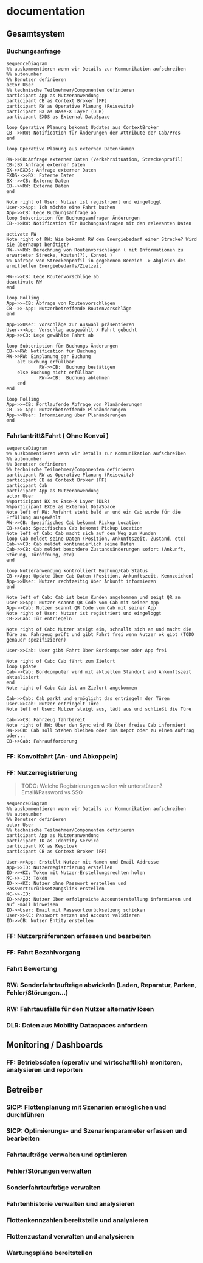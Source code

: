 # documentation


## Gesamtsystem
### Buchungsanfrage


```mermaid
sequenceDiagram
%% auskommentieren wenn wir Details zur Kommunikation aufschreiben
%% autonumber
%% Benutzer definieren
actor User
%% technische Teilnehmer/Componenten definieren
participant App as Nutzeranwendung
participant CB as Context Broker (FF)
participant RW as Operative Planung (Reisewitz)
participant BX as Base-X Layer (DLR)
participant EXDS as External DataSpace

loop Operative Planung bekommt Updates aus ContextBroker
CB-->>RW: Notification für Änderungen der Attribute der Cab/Pros
end

loop Operative Planung aus externen Datenräumen

RW->>CB:Anfrage externer Daten (Verkehrsituation, Streckenprofil)
CB-)BX:Anfrage externer Daten 
BX->>EXDS: Anfrage externer Daten 
EXDS-->>BX: Externe Daten 
BX-->>CB: Externe Daten 
CB-->>RW: Externe Daten 
end

Note right of User: Nutzer ist registriert und eingeloggt
User->>App: Ich möchte eine Fahrt buchen
App->>CB: Lege Buchungsanfrage ab
loop Subscription für Buchungsanfragen Änderungen
CB-->>RW: Notification für Buchungsanfragen mit den relevanten Daten

activate RW
Note right of RW: Wie bekommt RW den Energiebedarf einer Strecke? Wird sie überhaupt benötigt?
RW-->>RW: Berechnung von Routenvorschlägen ( mit Informationen zu erwarteter Strecke, Kosten(?), Konvoi )
%% Abfrage von Streckenprofil in gegebenem Bereich -> Abgleich des ermittelten Energiebedarfs/Zielzeit

RW-->>CB: Lege Routenvorschläge ab
deactivate RW
end

loop Polling
App->>+CB: Abfrage von Routenvorschlägen
CB-->>-App: Nutzerbetreffende Routenvorschläge
end

App->>User: Vorschläge zur Auswahl präsentieren
User->>App: Vorschlag ausgewählt / Fahrt gebucht
App->>CB: Lege gewählte Fahrt ab

loop Subscription für Buchungs Änderungen
CB->>RW: Notification für Buchung
RW->>RW: Einplanung der Buchung
    alt Buchung erfüllbar
            RW->>CB:  Buchung bestätigen
    else Buchung nicht erfüllbar
            RW->>CB:  Buchung ablehnen
    end
end

loop Polling
App->>+CB: Fortlaufende Abfrage von Planänderungen
CB-->>-App: Nutzerbetreffende Planänderungen
App->>User: Informierung über Planänderungen
end
```

### Fahrtantritt&Fahrt ( Ohne Konvoi )

```mermaid
sequenceDiagram
%% auskommentieren wenn wir Details zur Kommunikation aufschreiben
%% autonumber
%% Benutzer definieren
%% technische Teilnehmer/Componenten definieren
participant RW as Operative Planung (Reisewitz)
participant CB as Context Broker (FF)
participant Cab
participant App as Nutzeranwendung
actor User
%%participant BX as Base-X Layer (DLR)
%%participant EXDS as External DataSpace
Note left of RW: Anfahrt steht bald an und ein Cab wurde für die Erfüllung ausgewählt
RW->>CB: Spezifisches Cab bekommt Pickup Location
CB->>Cab: Spezifisches Cab bekommt Pickup Location
Note left of Cab: Cab macht sich auf den Weg zum Kunden
loop Cab meldet seine Daten (Position, Ankunftszeit, Zustand, etc)
Cab->>CB: Cab meldet kontinuierlich seine Daten
Cab->>CB: Cab meldet besondere Zustandsänderungen sofort (Ankunft, Störung, Türöffnung, etc)
end

loop Nutzeranwendung kontrolliert Buchung/Cab Status
CB->>App: Update über Cab Daten (Position, Ankunftszeit, Kennzeichen)
App->>User: Nutzer rechtzeitig über Ankunft informieren
end

Note left of Cab: Cab ist beim Kunden angekommen und zeigt QR an
User->>App: Nutzer scannt QR Code vom Cab mit seiner App
App->>Cab: Nutzer scannt QR Code vom Cab mit seiner App
Note right of User: Nutzer ist registriert und eingeloggt
CB->>Cab: Tür entriegeln

Note right of Cab: Nutzer steigt ein, schnallt sich an und macht die Türe zu. Fahrzeug prüft und gibt Fahrt frei wenn Nutzer ok gibt (TODO genauer spezifizieren)

User->>Cab: User gibt Fahrt über Bordcomputer oder App frei

Note right of Cab: Cab fährt zum Zielort
loop Update
Cab->>Cab: Bordcomputer wird mit aktuellem Standort and Ankunftszeit aktualisiert
end
Note right of Cab: Cab ist am Zielort angekommen

Cab->>Cab: Cab parkt und ermöglicht das entriegeln der Türen
User->>Cab: Nutzer entriegelt Türe
Note left of User: Nutzer steigt aus, lädt aus und schließt die Türe

Cab->>CB: Fahrzeug fahrbereit
Note right of RW: Über den Sync wird RW über freies Cab informiert
RW->>CB: Cab soll Stehen bleiben oder ins Depot oder zu einem Auftrag oder...
CB->>Cab: Fahraufforderung
```


### FF: Konvoifahrt (An- und Abkoppeln)

### FF: Nutzerregistrierung

> TODO: Welche Registrierungen wollen wir unterstützen? Email&Password vs SSO

```mermaid
sequenceDiagram
%% auskommentieren wenn wir Details zur Kommunikation aufschreiben
%% autonumber
%% Benutzer definieren
actor User
%% technische Teilnehmer/Componenten definieren
participant App as Nutzeranwendung
participant ID as Identity Service
participant KC as Keycloak
participant CB as Context Broker (FF)

User->>App: Erstellt Nutzer mit Namen und Email Addresse
App->>ID: Nutzerregistrierung erstellen
ID->>+KC: Token mit Nutzer-Erstellungsrechten holen
KC->>-ID: Token
ID->>+KC: Nutzer ohne Passwort erstellen und Passwortzurücksetzungslink erstellen
KC->>-ID: 
ID->>App: Nutzer über erfolgreiche Accounterstellung informieren und auf Email hinweisen
ID->>User: Email mit Passwortzurücksetzung schicken
User->>KC: Passwort setzen und Account validieren
ID->>CB: Nutzer Entity erstellen
```
### FF: Nutzerpräferenzen erfassen und bearbeiten

### FF: Fahrt Bezahlvorgang

### Fahrt Bewertung

### RW: Sonderfahrtaufträge abwickeln (Laden, Reparatur, Parken, Fehler/Störungen…) 

### RW: Fahrtausfälle für den Nutzer alternativ lösen

### DLR: Daten aus Mobility Dataspaces anfordern

## Monitoring / Dashboards

### FF: Betriebsdaten (operativ und wirtschaftlich) monitoren, analysieren und reporten

## Betreiber
### SICP: Flottenplanung mit Szenarien ermöglichen und durchführen

### SICP: Optimierungs- und Szenarienparameter erfassen und bearbeiten

### Fahrtaufträge verwalten und optimieren

### Fehler/Störungen verwalten

### Sonderfahrtaufträge verwalten

### Fahrtenhistorie verwalten und analysieren

### Flottenkennzahlen bereitstelle und analysieren

### Flottenzustand verwalten und analysieren

### Wartungspläne bereitstellen


